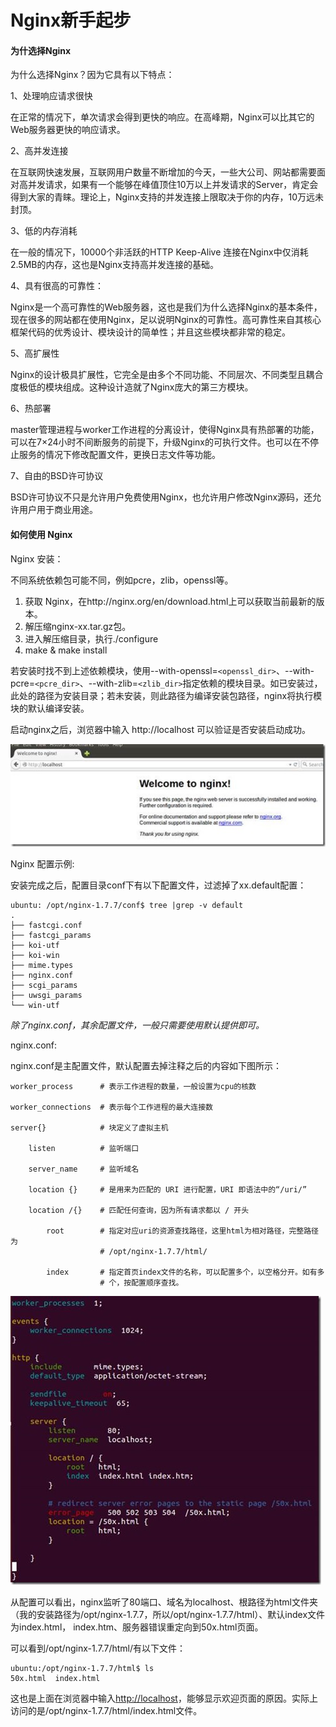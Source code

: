 # Nginx新手起步

#### 为什选择Nginx

为什么选择Nginx？因为它具有以下特点：

1、处理响应请求很快

在正常的情况下，单次请求会得到更快的响应。在高峰期，Nginx可以比其它的Web服务器更快的响应请求。

2、高并发连接

在互联网快速发展，互联网用户数量不断增加的今天，一些大公司、网站都需要面对高并发请求，如果有一个能够在峰值顶住10万以上并发请求的Server，肯定会得到大家的青睐。理论上，Nginx支持的并发连接上限取决于你的内存，10万远未封顶。

3、低的内存消耗

在一般的情况下，10000个非活跃的HTTP Keep-Alive 连接在Nginx中仅消耗2.5MB的内存，这也是Nginx支持高并发连接的基础。

4、具有很高的可靠性：

Nginx是一个高可靠性的Web服务器，这也是我们为什么选择Nginx的基本条件，现在很多的网站都在使用Nginx，足以说明Nginx的可靠性。高可靠性来自其核心框架代码的优秀设计、模块设计的简单性；并且这些模块都非常的稳定。

5、高扩展性

Nginx的设计极具扩展性，它完全是由多个不同功能、不同层次、不同类型且耦合度极低的模块组成。这种设计造就了Nginx庞大的第三方模块。

6、热部署

master管理进程与worker工作进程的分离设计，使得Nginx具有热部署的功能，可以在7×24小时不间断服务的前提下，升级Nginx的可执行文件。也可以在不停止服务的情况下修改配置文件，更换日志文件等功能。

7、自由的BSD许可协议

BSD许可协议不只是允许用户免费使用Nginx，也允许用户修改Nginx源码，还允许用户用于商业用途。

#### 如何使用 Nginx

Nginx 安装：

不同系统依赖包可能不同，例如pcre，zlib，openssl等。

1. 获取 Nginx，在http://nginx.org/en/download.html上可以获取当前最新的版本。
2. 解压缩nginx-xx.tar.gz包。
3. 进入解压缩目录，执行./configure
4. make & make install

若安装时找不到上述依赖模块，使用--with-openssl=`<openssl_dir>`、--with-pcre=`<pcre_dir>`、--with-zlib=`<zlib_dir>`指定依赖的模块目录。如已安装过，此处的路径为安装目录；若未安装，则此路径为编译安装包路径，nginx将执行模块的默认编译安装。

启动nginx之后，浏览器中输入 http://localhost 可以验证是否安装启动成功。

![](../images/nginx_hello.jpg)

Nginx 配置示例:

安装完成之后，配置目录conf下有以下配置文件，过滤掉了xx.default配置：

```shell
ubuntu: /opt/nginx-1.7.7/conf$ tree |grep -v default
.
├── fastcgi.conf
├── fastcgi_params
├── koi-utf
├── koi-win
├── mime.types
├── nginx.conf
├── scgi_params
├── uwsgi_params
└── win-utf
```

*除了nginx.conf，其余配置文件，一般只需要使用默认提供即可。*

nginx.conf:

nginx.conf是主配置文件，默认配置去掉注释之后的内容如下图所示：

```
worker_process      # 表示工作进程的数量，一般设置为cpu的核数

worker_connections  # 表示每个工作进程的最大连接数

server{}            # 块定义了虚拟主机

    listen          # 监听端口

    server_name     # 监听域名

    location {}     # 是用来为匹配的 URI 进行配置，URI 即语法中的“/uri/”

    location /{}    # 匹配任何查询，因为所有请求都以 / 开头

        root        # 指定对应uri的资源查找路径，这里html为相对路径，完整路径为
                    # /opt/nginx-1.7.7/html/

        index       # 指定首页index文件的名称，可以配置多个，以空格分开。如有多
                    # 个，按配置顺序查找。
```

![](../images/nginx_conf.jpg)

从配置可以看出，nginx监听了80端口、域名为localhost、根路径为html文件夹（我的安装路径为/opt/nginx-1.7.7，所以/opt/nginx-1.7.7/html）、默认index文件为index.html， index.htm、服务器错误重定向到50x.html页面。

可以看到/opt/nginx-1.7.7/html/有以下文件：

```shell
ubuntu:/opt/nginx-1.7.7/html$ ls
50x.html  index.html
```

这也是上面在浏览器中输入<http://localhost>，能够显示欢迎页面的原因。实际上访问的是/opt/nginx-1.7.7/html/index.html文件。
